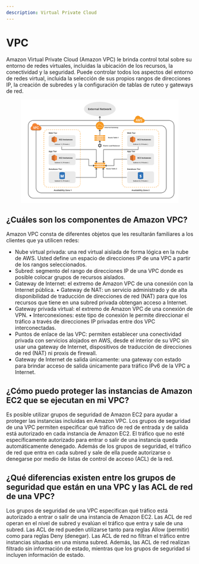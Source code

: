 ```yaml
---
description: Virtual Private Cloud
---
```


# VPC

Amazon Virtual Private Cloud (Amazon VPC) le brinda control total sobre su entorno de redes virtuales, incluidas la ubicación de los recursos, la conectividad y la seguridad. Puede controlar todos los aspectos del entorno de redes virtual, incluida la selección de sus propios rangos de direcciones IP, la creación de subredes y la configuración de tablas de ruteo y gateways de red.

<figure><img src="../.gitbook/assets/image (1) (1) (1).png" alt=""><figcaption></figcaption></figure>

## ¿Cuáles son los componentes de Amazon VPC?&#x20;

Amazon VPC consta de diferentes objetos que les resultarán familiares a los clientes que ya utilicen redes:&#x20;

* Nube virtual privada: una red virtual aislada de forma lógica en la nube de AWS. Usted define un espacio de direcciones IP de una VPC a partir de los rangos seleccionados.
* Subred: segmento del rango de direcciones IP de una VPC donde es posible colocar grupos de recursos aislados.
* Gateway de Internet: el extremo de Amazon VPC de una conexión con la Internet pública. • Gateway de NAT: un servicio administrado y de alta disponibilidad de traducción de direcciones de red (NAT) para que los recursos que tiene en una subred privada obtengan acceso a Internet.
* Gateway privada virtual: el extremo de Amazon VPC de una conexión de VPN. • Interconexiones: este tipo de conexión le permite direccionar el tráfico a través de direcciones IP privadas entre dos VPC interconectadas.
* Puntos de enlace de las VPC: permiten establecer una conectividad privada con servicios alojados en AWS, desde el interior de su VPC sin usar una gateway de Internet, dispositivos de traducción de direcciones de red (NAT) ni proxis de firewall.&#x20;
* Gateway de Internet de salida únicamente: una gateway con estado para brindar acceso de salida únicamente para tráfico IPv6 de la VPC a Internet.



## ¿Cómo puedo proteger las instancias de Amazon EC2 que se ejecutan en mi VPC?&#x20;

Es posible utilizar grupos de seguridad de Amazon EC2 para ayudar a proteger las instancias incluidas en Amazon VPC. Los grupos de seguridad de una VPC permiten especificar qué tráfico de red de entrada y de salida está autorizado en cada instancia de Amazon EC2. El tráfico que no esté específicamente autorizado para entrar o salir de una instancia queda automáticamente denegado. Además de los grupos de seguridad, el tráfico de red que entra en cada subred y sale de ella puede autorizarse o denegarse por medio de listas de control de acceso (ACL) de la red.&#x20;

## ¿Qué diferencias existen entre los grupos de seguridad que están en una VPC y las ACL de red de una VPC?&#x20;

Los grupos de seguridad de una VPC especifican qué tráfico está autorizado a entrar o salir de una instancia de Amazon EC2. Las ACL de red operan en el nivel de subred y evalúan el tráfico que entra y sale de una subred. Las ACL de red pueden utilizarse tanto para reglas Allow (permitir) como para reglas Deny (denegar). Las ACL de red no filtran el tráfico entre instancias situadas en una misma subred. Además, las ACL de red realizan filtrado sin información de estado, mientras que los grupos de seguridad sí incluyen información de estado.





